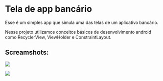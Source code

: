 # Tela de app bancário

Esse é um simples app que simula uma das telas de um aplicativo bancário.

Nesse projeto utilizamos conceitos básicos de desenvolvimento android como RecyclerView, ViewHolder e ConstraintLayout.

## Screamshots:

![](/LiveDIO/photo01.png)

![](/home/luishads/AndroidStudioProjects/LiveDIO/photo02.png)
